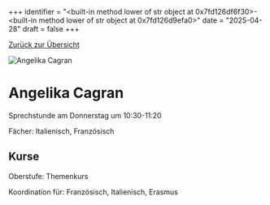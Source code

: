 
+++
identifier = "<built-in method lower of str object at 0x7fd126df6f30>-<built-in method lower of str object at 0x7fd126d9efa0>"
date = "2025-04-28"
draft = false
+++

 [Zurück zur Übersicht](/schule/personen/)

<div class="row">
<div class="column">
<img src="/images/personal/Cagran.jpg" alt="Angelika Cagran"> 
</div>
<div class="column">

# Angelika Cagran

Sprechstunde am Donnerstag um 10:30-11:20

Fächer: Italienisch,  Französisch





## Kurse



Oberstufe: Themenkurs

Koordination für: Französisch, Italienisch, Erasmus

</div>
</div> 

